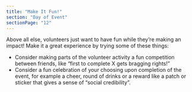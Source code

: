 ```yaml
---
title: "Make It Fun!"
section: "Day of Event"
sectionPage: "12"
---
```


Above all else, volunteers just want to have fun while they’re making an impact!
Make it a great experience by trying some of these things:

- Consider making parts of the volunteer activity a fun competition between friends, like “first to complete X gets bragging rights!”
- Consider a fun celebration of your choosing upon completion of the event, for example a cheer, round of drinks or a reward like a patch or sticker that gives a sense of “social credibility”.
